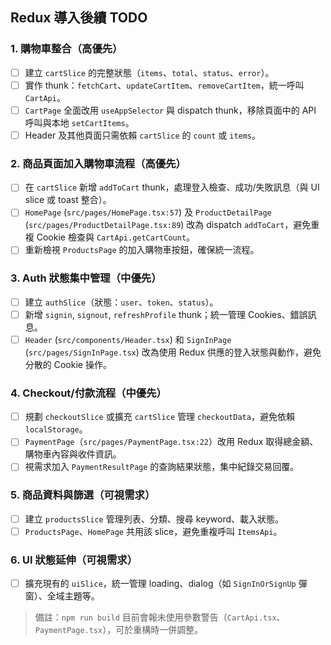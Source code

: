 ## Redux 導入後續 TODO

### 1. 購物車整合（高優先）
- [ ] 建立 `cartSlice` 的完整狀態（`items`、`total`、`status`、`error`）。
- [ ] 實作 thunk：`fetchCart`、`updateCartItem`、`removeCartItem`，統一呼叫 `CartApi`。
- [ ] `CartPage` 全面改用 `useAppSelector` 與 dispatch thunk，移除頁面中的 API 呼叫與本地 `setCartItems`。
- [ ] Header 及其他頁面只需依賴 `cartSlice` 的 `count` 或 `items`。

### 2. 商品頁面加入購物車流程（高優先）
- [ ] 在 `cartSlice` 新增 `addToCart` thunk，處理登入檢查、成功/失敗訊息（與 UI slice 或 toast 整合）。
- [ ] `HomePage` (`src/pages/HomePage.tsx:57`) 及 `ProductDetailPage` (`src/pages/ProductDetailPage.tsx:89`) 改為 dispatch `addToCart`，避免重複 Cookie 檢查與 `CartApi.getCartCount`。
- [ ] 重新檢視 `ProductsPage` 的加入購物車按鈕，確保統一流程。

### 3. Auth 狀態集中管理（中優先）
- [ ] 建立 `authSlice`（狀態：`user`、`token`、`status`）。
- [ ] 新增 `signin`, `signout`, `refreshProfile` thunk；統一管理 Cookies、錯誤訊息。
- [ ] `Header` (`src/components/Header.tsx`) 和 `SignInPage` (`src/pages/SignInPage.tsx`) 改為使用 Redux 供應的登入狀態與動作，避免分散的 Cookie 操作。

### 4. Checkout/付款流程（中優先）
- [ ] 規劃 `checkoutSlice` 或擴充 `cartSlice` 管理 `checkoutData`，避免依賴 `localStorage`。
- [ ] `PaymentPage`（`src/pages/PaymentPage.tsx:22`）改用 Redux 取得總金額、購物車內容與收件資訊。
- [ ] 視需求加入 `PaymentResultPage` 的查詢結果狀態，集中紀錄交易回覆。

### 5. 商品資料與篩選（可視需求）
- [ ] 建立 `productsSlice` 管理列表、分類、搜尋 keyword、載入狀態。
- [ ] `ProductsPage`、`HomePage` 共用該 slice，避免重複呼叫 `ItemsApi`。

### 6. UI 狀態延伸（可視需求）
- [ ] 擴充現有的 `uiSlice`，統一管理 loading、dialog（如 `SignInOrSignUp` 彈窗）、全域主題等。

> 備註：`npm run build` 目前會報未使用參數警告（`CartApi.tsx`、`PaymentPage.tsx`），可於重構時一併調整。
